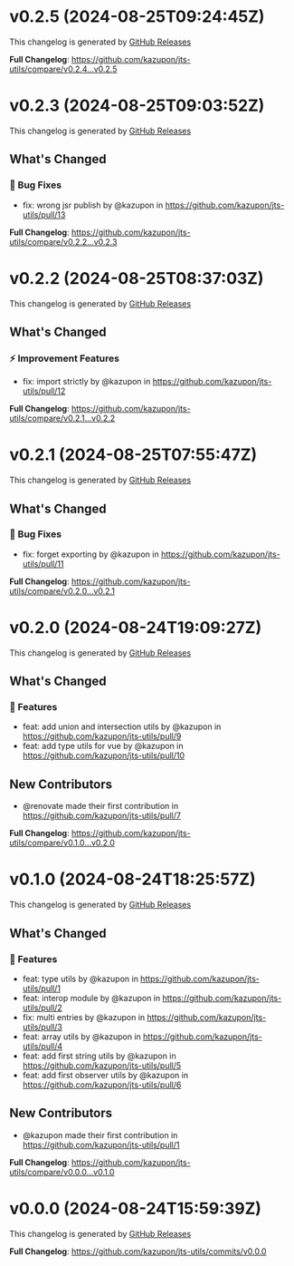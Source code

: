 # v0.2.5 (2024-08-25T09:24:45Z)

This changelog is generated by [GitHub Releases](https://github.com/kazupon/jts-utils/releases/tag/v0.2.5)

<!-- Release notes generated using configuration in .github/release.yml at v0.2.5 -->

**Full Changelog**: https://github.com/kazupon/jts-utils/compare/v0.2.4...v0.2.5

# v0.2.3 (2024-08-25T09:03:52Z)

This changelog is generated by [GitHub Releases](https://github.com/kazupon/jts-utils/releases/tag/v0.2.3)

<!-- Release notes generated using configuration in .github/release.yml at v0.2.3 -->

## What's Changed

### 🐛 Bug Fixes

- fix: wrong jsr publish by @kazupon in https://github.com/kazupon/jts-utils/pull/13

**Full Changelog**: https://github.com/kazupon/jts-utils/compare/v0.2.2...v0.2.3

# v0.2.2 (2024-08-25T08:37:03Z)

This changelog is generated by [GitHub Releases](https://github.com/kazupon/jts-utils/releases/tag/v0.2.2)

<!-- Release notes generated using configuration in .github/release.yml at v0.2.2 -->

## What's Changed

### ⚡ Improvement Features

- fix: import strictly by @kazupon in https://github.com/kazupon/jts-utils/pull/12

**Full Changelog**: https://github.com/kazupon/jts-utils/compare/v0.2.1...v0.2.2

# v0.2.1 (2024-08-25T07:55:47Z)

This changelog is generated by [GitHub Releases](https://github.com/kazupon/jts-utils/releases/tag/v0.2.1)

<!-- Release notes generated using configuration in .github/release.yml at v0.2.1 -->

## What's Changed

### 🐛 Bug Fixes

- fix: forget exporting by @kazupon in https://github.com/kazupon/jts-utils/pull/11

**Full Changelog**: https://github.com/kazupon/jts-utils/compare/v0.2.0...v0.2.1

# v0.2.0 (2024-08-24T19:09:27Z)

This changelog is generated by [GitHub Releases](https://github.com/kazupon/jts-utils/releases/tag/v0.2.0)

<!-- Release notes generated using configuration in .github/release.yml at v0.2.0 -->

## What's Changed

### 🌟 Features

- feat: add union and intersection utils by @kazupon in https://github.com/kazupon/jts-utils/pull/9
- feat: add type utils for vue by @kazupon in https://github.com/kazupon/jts-utils/pull/10

## New Contributors

- @renovate made their first contribution in https://github.com/kazupon/jts-utils/pull/7

**Full Changelog**: https://github.com/kazupon/jts-utils/compare/v0.1.0...v0.2.0

# v0.1.0 (2024-08-24T18:25:57Z)

This changelog is generated by [GitHub Releases](https://github.com/kazupon/jts-utils/releases/tag/v0.1.0)

<!-- Release notes generated using configuration in .github/release.yml at v0.1.0 -->

## What's Changed

### 🌟 Features

- feat: type utils by @kazupon in https://github.com/kazupon/jts-utils/pull/1
- feat: interop module by @kazupon in https://github.com/kazupon/jts-utils/pull/2
- fix: multi entries by @kazupon in https://github.com/kazupon/jts-utils/pull/3
- feat: array utils by @kazupon in https://github.com/kazupon/jts-utils/pull/4
- feat: add first string utils by @kazupon in https://github.com/kazupon/jts-utils/pull/5
- feat: add first observer utils by @kazupon in https://github.com/kazupon/jts-utils/pull/6

## New Contributors

- @kazupon made their first contribution in https://github.com/kazupon/jts-utils/pull/1

**Full Changelog**: https://github.com/kazupon/jts-utils/compare/v0.0.0...v0.1.0

# v0.0.0 (2024-08-24T15:59:39Z)

This changelog is generated by [GitHub Releases](https://github.com/kazupon/jts-utils/releases/tag/v0.0.0)

<!-- Release notes generated using configuration in .github/release.yml at v0.0.0 -->

**Full Changelog**: https://github.com/kazupon/jts-utils/commits/v0.0.0

